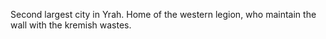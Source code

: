 Second largest city in Yrah. Home of the western legion, who maintain the wall with the kremish wastes.

